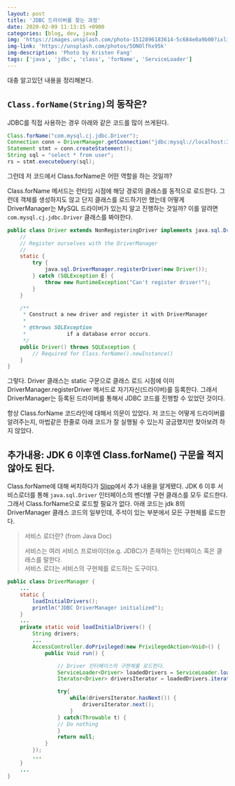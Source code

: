 ```yaml
---
layout: post
title: 'JDBC 드라이버를 찾는 과정'
date: 2020-02-09 11:13:15 +0900
categories: [blog, dev, java]
img: 'https://images.unsplash.com/photo-1512896183614-5c684e0a9b00?ixlib=rb-1.2.1&ixid=eyJhcHBfaWQiOjEyMDd9&auto=format&fit=crop&w=1567&q=80'
img-link: 'https://unsplash.com/photos/5ONOlfhx95k'
img-description: 'Photo by Kristen Fang'
tags: ['java', 'jdbc', 'class', 'forName', 'ServiceLoader']
---
```


대충 알고있던 내용을 정리해본다.

## `Class.forName(String)`의 동작은?

JDBC를 직접 사용하는 경우 아래와 같은 코드를 많이 쓰게된다.

```java
Class.forName("com.mysql.cj.jdbc.Driver");
Connection conn = DriverManager.getConnection("jdbc:mysql://localhost:3306/db", "root", "password");
Statement stmt = conn.createStatement();
String sql = "select * from user";
rs = stmt.executeQuery(sql);
```

그런데 저 코드에서 Class.forName은 어떤 역할을 하는 것일까?

Class.forName 메서드는 런타임 시점에 해당 경로의 클래스를 동적으로 로드한다. 그런데 객체를 생성하지도 않고 단지 클래스를 로드하기만 했는데 어떻게 DriverManager는 MySQL 드라이버가 있는지 알고 진행하는 것일까? 이를 알려면 `com.mysql.cj.jdbc.Driver` 클래스를 봐야한다.

```java
public class Driver extends NonRegisteringDriver implements java.sql.Driver {
    //
    // Register ourselves with the DriverManager
    //
    static {
        try {
            java.sql.DriverManager.registerDriver(new Driver());
        } catch (SQLException E) {
            throw new RuntimeException("Can't register driver!");
        }
    }

    /**
     * Construct a new driver and register it with DriverManager
     * 
     * @throws SQLException
     *             if a database error occurs.
     */
    public Driver() throws SQLException {
        // Required for Class.forName().newInstance()
    }
}
```

그렇다. Driver 클래스는 static 구문으로 클래스 로드 시점에 이미 DriverManager.registerDriver 메서드로 자기자신(드라이버)를 등록한다. 그래서 DriverManager는 등록된 드라이버를 통해서 JDBC 코드를 진행할 수 있었던 것이다.

항상 Class.forName 코드라인에 대해서 의문이 있었다. 저 코드는 어떻게 드라이버를 알려주는지, 마법같은 한줄로 아래 코드가 잘 실행될 수 있는지 궁금했지만 찾아보려 하지 않았다.

## 추가내용: JDK 6 이후엔 Class.forName() 구문을 적지 않아도 된다.

Class.forName에 대해 써치하다가 [Slipp](https://www.slipp.net/questions/276)에서 추가 내용을 알게됐다. JDK 6 이후 서비스로더를 통해 `java.sql.Driver` 인터페이스의 벤더별 구현 클래스를 모두 로드한다. 그래서 Class.forName으로 로드할 필요가 없다. 아래 코드는 jdk 8의 DriverManager 클래스 코드의 일부인데, 주석이 있는 부분에서 모든 구현체를 로드한다.

> 서비스 로더란? (from Java Doc)
>
> 서비스는 여러 서비스 프로바이더(e.g. JDBC)가 존재하는 인터페이스 혹은 클래스를 말한다.  
> 서비스 로더는 서비스의 구현체를 로드하는 도구이다.

```java
public class DriverManager {
    ...
    static {
        loadInitialDrivers();
        println("JDBC DriverManager initialized");
    }
    ...
    private static void loadInitialDrivers() {
        String drivers;
        ...
        AccessController.doPrivileged(new PrivilegedAction<Void>() {
            public Void run() {

                // Driver 인터페이스의 구현체를 로드한다.
                ServiceLoader<Driver> loadedDrivers = ServiceLoader.load(Driver.class);
                Iterator<Driver> driversIterator = loadedDrivers.iterator();

                try{
                    while(driversIterator.hasNext()) {
                        driversIterator.next();
                    }
                } catch(Throwable t) {
                // Do nothing
                }
                return null;
            }
        });
        ...
    }
    ...
}

```
